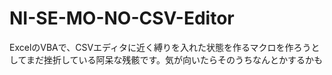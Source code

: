 # NI-SE-MO-NO-CSV-Editor
ExcelのVBAで、CSVエディタに近く縛りを入れた状態を作るマクロを作ろうとしてまだ挫折している阿呆な残骸です。気が向いたらそのうちなんとかするかも
